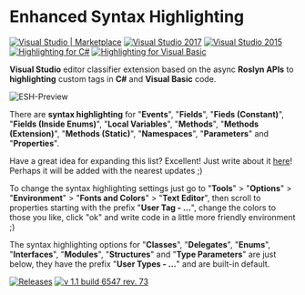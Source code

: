 # Enhanced Syntax Highlighting
[![Visual Studio | Marketplace](https://img.shields.io/badge/Visual%20Studio%20%7C%20Marketplace-1.2-green.svg?style=flat-square&colorB=8631C7&logo=data%3Aimage%2Fpng%3Bbase64%2CiVBORw0KGgoAAAANSUhEUgAAABwAAAAcCAYAAAByDd%2BUAAAAGXRFWHRTb2Z0d2FyZQBBZG9iZSBJbWFnZVJlYWR5ccllPAAAAgtJREFUeNq01s9LlEEcx3F3i1gUIkEsWJEiiZR2A0tJXIKuS5cW9GyE%2FgEZCOGC4MEfGB1ClD20Fy%2B6RURQQR4NikBBg06FINopjdZSWNun9%2BA8MD3OjM%2BzPg68Ls%2FM83yY7zwzzxNxHKcq5JbBLeSwcqBXBIboJtac%2FfYdeaQRc8eEHfbD0bdlDOFSJKSSpvAc9YeM%2BxQNIawDz3yEiXZKDYzjesCwdrzAWZ%2Fjy6L2UWTwDbvo97lmbVh3grVFceOgpuMpzljCWpW3MVCgKOl5zdTv4g2uaPquyjI2GMr2GdummorAkqHvBublRnZbUoY1Gu7Jowd7xlVkmlPKlMU6Fj1l%2BIsBWcavlnJNyHJfwG%2FbGqqBk%2BhGSTPY9JA93FfW9zK2TYEnPROOYQ418ixU%2B6s1BSriHgp%2B95F340eUteiVDzS1L0gHCdMFqk28MFuWfvE2LgQ9lkwzFFvlteVtFK0Lr1B3lMA%2FOIeXSPi4%2FzbeoqnSwIvyIE56rn%2FAuOEZ1%2FAOne5OsyZ6toWuzaJWvvIPLON%2Byo9tXLOX%2F9uH04bOkjxnvefogCV0B4%2BxaQvMaTo2cMdyeD88pCplW2ACBeXiezT7%2BDxlK%2FlaqA%2FowxOcDvAfM3SUwEoNBwhcCuOfJotRn2NPhPmbOGaZ2S%2FMIBX2j%2FCEJ2gVI2g5jh9h1yN8RC%2FqvP3%2FBBgAP9DoY%2BErIbwAAAAASUVORK5CYII%3D)](https://marketplace.visualstudio.com/items?itemName=StanislavKuzmichArtStea1th.EnhancedSyntaxHighlighting) [![Visual Studio 2017](https://img.shields.io/badge/Visual%20Studio-2017-green.svg?style=flat-square&colorB=8631C7)](https://marketplace.visualstudio.com/items?itemName=StanislavKuzmichArtStea1th.EnhancedSyntaxHighlighting) [![Visual Studio 2015](https://img.shields.io/badge/Visual%20Studio-2015-green.svg?style=flat-square&colorB=8631C7)](https://marketplace.visualstudio.com/items?itemName=StanislavKuzmichArtStea1th.EnhancedSyntaxHighlighting) [![Highlighting for C#](https://img.shields.io/badge/Highlighting%20for%3A-C%23-green.svg?style=flat-square&colorB=9FB861)](#) [![Highlighting for Visual Basic](https://img.shields.io/badge/Highlighting%20for%3A-Visual%20Basic-blue.svg?style=flat-square&colorB=178BD6)](#)

**Visual Studio** editor classifier extension based on the async **Roslyn APIs** to **highlighting** custom tags in **C#** and **Visual Basic** code.

![ESH-Preview](https://raw.githubusercontent.com/Art-Stea1th/Enhanced-Syntax-Highlighting/master/Extension/ASD.ESH/Assets/Preview.png)

There are **syntax highlighting** for "**Events**", "**Fields**", "**Fieds (Constant)**", "**Fields (Inside Enums)**", "**Local Variables**", "**Methods**", "**Methods (Extension)**", "**Methods (Static)**", "**Namespaces**", "**Parameters**" and "**Properties**".

Have a great idea for expanding this list? Excellent! Just write about it [here](https://github.com/Art-Stea1th/Enhanced-Syntax-Highlighting/issues/7)! Perhaps it will be added with the nearest updates ;)

To change the syntax highlighting settings just go to "**Tools**" > "**Options**" > "**Environment**" > "**Fonts and Colors**" > "**Text Editor**", then scroll to properties starting with the prefix "**User Tag - ...**", change the colors to those you like, click "ok" and write code in a little more friendly environment ;)

The syntax highlighting options for "**Classes**", "**Delegates**", "**Enums**", "**Interfaces**", "**Modules**", "**Structures**" and "**Type Parameters**" are just below, they have the prefix "**User Types - ...**" and are built-in default.

[![Releases](https://img.shields.io/badge/Releases-All-green.svg?style=flat-square&colorB=9FB861)](https://github.com/Art-Stea1th/Enhanced-Syntax-Highlighting/releases) [![v 1.1 build 6547 rev. 73](https://img.shields.io/badge/v%201.2%20build%206551%20rev.%2038038-Latest-green.svg?style=flat-square&colorB=9FB861)](https://github.com/Art-Stea1th/Enhanced-Syntax-Highlighting/releases/tag/1.1.6551.38038)